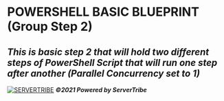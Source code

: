 # POWERSHELL BASIC BLUEPRINT (Group Step 2)
***This is basic step 2 that will hold two different steps of PowerShell Script that will run one step after another (Parallel Concurrency set to 1)***
---
[![SERVERTRIBE](https://www.servertribe.com/wp-content/themes/mars/assets/images/attune_logo.svg)](https://www.servertribe.com/)
***&copy;2021 Powered by ServerTribe***
